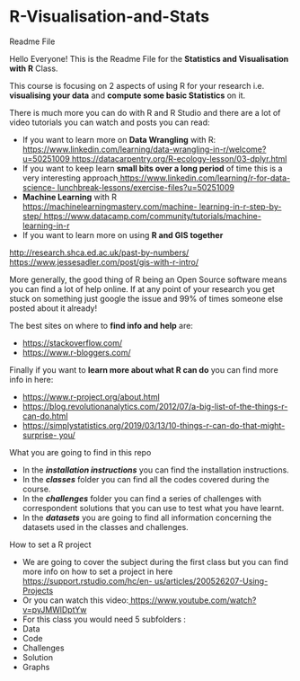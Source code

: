 # R-Visualisation-and-Stats
Readme File 

Hello Everyone! This is the Readme File for the **Statistics and Visualisation with R** Class. 

This course is focusing on 2 aspects of using R for your research i.e. **visualising your data** and **compute some basic Statistics** on it. 

There is much more you can do with R and R Studio and there are a lot of video tutorials you can watch and posts you can read: 

- If you want to learn more on **Data Wrangling** with R: [https://www.linkedin.com/learning/data-wrangling-in-r/welcome?u=50251009 ](https://www.linkedin.com/learning/data-wrangling-in-r/welcome?u=50251009)[https://datacarpentry.org/R-ecology-lesson/03-dplyr.html ](https://datacarpentry.org/R-ecology-lesson/03-dplyr.html)
- If you want to keep learn **small bits over a long period** of time this is a very interesting approach[ https://www.linkedin.com/learning/r-for-data-science- lunchbreak-lessons/exercise-files?u=50251009 ](https://www.linkedin.com/learning/r-for-data-science-lunchbreak-lessons/exercise-files?u=50251009)
- **Machine Learning** with R[ https://machinelearningmastery.com/machine- learning-in-r-step-by-step/ ](https://machinelearningmastery.com/machine-learning-in-r-step-by-step/)[https://www.datacamp.com/community/tutorials/machine-learning-in-r ](https://www.datacamp.com/community/tutorials/machine-learning-in-r)
- If you want to learn more on using **R and GIS together**  

[http://research.shca.ed.ac.uk/past-by-numbers/ ](http://research.shca.ed.ac.uk/past-by-numbers/)[https://www.jessesadler.com/post/gis-with-r-intro/ ](https://www.jessesadler.com/post/gis-with-r-intro/)
 

More generally, the good thing of R being an Open Source software means you can find  a lot of help online. If at any point of your research you get stuck on something just google the issue and 99% of times someone else posted about it already! 

The best sites on where to **find info and help** are: 

- [https://stackoverflow.com/ ](https://stackoverflow.com/)
- [https://www.r-bloggers.com/ ](https://www.r-bloggers.com/)

Finally if you want to **learn more about what R can do** you can find more info in here: 

- [https://www.r-project.org/about.html ](https://www.r-project.org/about.html)
- [https://blog.revolutionanalytics.com/2012/07/a-big-list-of-the-things-r-can-do.html ](https://blog.revolutionanalytics.com/2012/07/a-big-list-of-the-things-r-can-do.html)
- [https://simplystatistics.org/2019/03/13/10-things-r-can-do-that-might-surprise- you/ ](https://simplystatistics.org/2019/03/13/10-things-r-can-do-that-might-surprise-you/)

What you are going to find in this repo

- In  the  ***installation  instructions***  you  can  find  the  installation instructions.  
- In the ***classes*** folder you can find all the codes covered during the course. 
- In  the  ***challenges***  folder  you  can  find a series of challenges with correspondent solutions that you can use to test what you have learnt. 
- In the ***datasets*** you are going to find all information concerning the datasets used in the classes and challenges. 


How to set a R project  

- We are going to cover the subject during the first class but you can find more info on how to set a project in here[ https://support.rstudio.com/hc/en- us/articles/200526207-Using-Projects ](https://support.rstudio.com/hc/en-us/articles/200526207-Using-Projects)
- Or you can watch this video:[ https://www.youtube.com/watch?v=pyJMWlDptYw ](https://www.youtube.com/watch?v=pyJMWlDptYw)
- For this class you would need 5 subfolders : 
- Data 
- Code 
- Challenges 
- Solution  
- Graphs  
